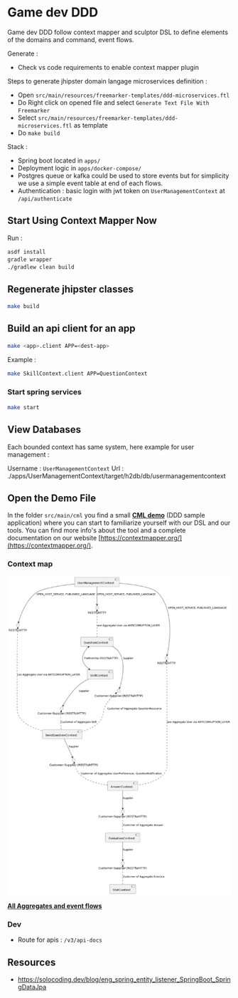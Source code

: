 # Game dev DDD

Game dev DDD follow context mapper and sculptor DSL to define elements of the domains and command, event flows.

Generate :

- Check vs code requirements to enable context mapper plugin

Steps to generate jhipster domain langage microservices definition :
- Open `src/main/resources/freemarker-templates/ddd-microservices.ftl` 
- Do Right click on opened file and select `Generate Text File With Freemarker`
- Select `src/main/resources/freemarker-templates/ddd-microservices.ftl` as template
- Do `make build`

Stack :
- Spring boot located in `apps/`
- Deployment logic in `apps/docker-compose/`
- Postgres queue or kafka could be used to store events but for simplicity we use a simple event table at end of each flows.
- Authentication : basic login with jwt token on `UserManagementContext` at `/api/authenticate`

## Start Using Context Mapper Now
Run :

```bash
asdf install
gradle wrapper
./gradlew clean build
```

## Regenerate jhipster classes

```bash
make build
```

## Build an api client for an app

```bash
make <app>.client APP=<dest-app>
```

Example :

```bash
make SkillContext.client APP=QuestionContext
```

### Start spring services

```bash
make start
```

## View Databases

Each bounded context has same system, here example for user management :

Username : `UserManagementContext`
Url : ./apps/UserManagementContext/target/h2db/db/usermanagementcontext

## Open the Demo File
In the folder `src/main/cml` you find a small **[CML demo](./src/main/cml/demo.cml)** (DDD sample application) where you can start to familiarize yourself with our DSL and our tools.
You can find more info's about the tool and a complete documentation on our website [https://contextmapper.org/](https://contextmapper.org/).

### Context map

![Context map](./doc/gamedev_ContextMap.png)

[**All Aggregates and event flows**](doc/diagrams.md)

### Dev

- Route for apis : `/v3/api-docs`

## Resources

- https://solocoding.dev/blog/eng_spring_entity_listener_SpringBoot_SpringDataJpa